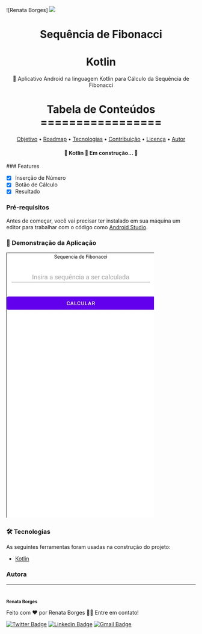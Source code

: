 ![Renata Borges] <img src="Xenon (1).png">

<h1 align="center">Sequência de Fibonacci</h1>

<h1 align="center">
    Kotlin
</h1>
<p align="center">🚀 Aplicativo Android na linguagem Kotlin para Cálculo da Sequência de Fibonacci</p>

<h1 align="center">
    Tabela de Conteúdos <br>
    =================
</h1>

<p align="center">
 <a href="#objetivo">Objetivo</a> •
 <a href="#roadmap">Roadmap</a> • 
 <a href="#tecnologias">Tecnologias</a> • 
 <a href="#contribuicao">Contribuição</a> • 
 <a href="#licenc-a">Licença</a> • 
 <a href="#autor">Autor</a>
</p>

<h4 align="center"> 
	🚧  Kotlin 🚀 Em construção...  🚧
</h4>
### Features

- [x] Inserção de Número
- [x] Botão de Cálculo
- [x] Resultado

### Pré-requisitos

Antes de começar, você vai precisar ter instalado em sua máquina um editor para trabalhar com o código como [Android Studio](https://developer.android.com/studio?authuser=1).

### 🎲 Demonstração da Aplicação

<img src="Screenshot_5.jpg">

### 🛠 Tecnologias

As seguintes ferramentas foram usadas na construção do projeto:

- [Kotlin](https://kotlinlang.org/)

### Autora

---
 <img style="border-radius: 50%;" src="https://avatars3.githubusercontent.com/u/380327?s=460&u=61b426b901b8fe02e12019b1fdb67bf0072d4f00&v=4" width="100px;" alt=""/>
 <br />
 <sub><b>Renata Borges</b></sub></a>


Feito com ❤️ por Renata Borges 👋🏽 Entre em contato!

[![Twitter Badge](https://img.shields.io/badge/-@reehappy-1ca0f1?style=flat-square&labelColor=1ca0f1&logo=twitter&logoColor=white&link=https://twitter.com/reehappy)](https://twitter.com/reehappy) [![Linkedin Badge](https://img.shields.io/badge/-Renata-blue?style=flat-square&logo=Linkedin&logoColor=white&link=https://www.linkedin.com/in/renata-francis-borges-b6b056158/)](https://www.linkedin.com/in/renata-francis-borges-b6b056158/) 
[![Gmail Badge](https://img.shields.io/badge/-renata.francisborges@gmail.com-c14438?style=flat-square&logo=Gmail&logoColor=white&link=mailto:renata.francisborges@gmail.com)](mailto:renata.francisborges@gmail.com)
